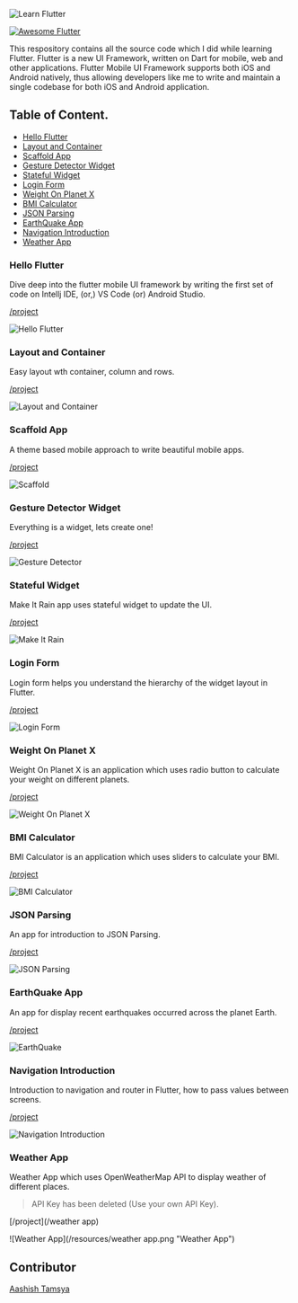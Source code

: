 ![Learn Flutter](/resources/cover_100.png "Learn Flutter")

<!-- # Learn Flutter -->

<a href="https://github.com/Solido/awesome-flutter">
   <img alt="Awesome Flutter" src="https://img.shields.io/badge/Awesome-Flutter-blue.svg?longCache=true&style=flat-square" />
</a>

This respository contains all the source code which I did while learning Flutter. Flutter is a new UI Framework, written on Dart for mobile, web and other applications. Flutter Mobile UI Framework supports both iOS and Android natively, thus allowing developers like me to write and maintain a single codebase for both iOS and Android application.

## Table of Content.

 - [Hello Flutter](#hello-flutter)
 - [Layout and Container](#layout-and-container)
 - [Scaffold App](#scaffold-app)
 - [Gesture Detector Widget](#gesture-detector-widget)
 - [Stateful Widget](#stateful-widget)
 - [Login Form](#login-form)
 - [Weight On Planet X](#weight-on-planet-x)
 - [BMI Calculator](#bmi-calculator)
 - [JSON Parsing](#json-parsing)
 - [EarthQuake App](#earthquake-app)
 - [Navigation Introduction](#navigation-introduction)
 - [Weather App](#weather-app)
 
### Hello Flutter

Dive deep into the flutter mobile UI framework by writing the first set of code on Intellj IDE, (or,) VS Code (or) Android Studio.

[/project](/first_flutter_app)

![Hello Flutter](/resources/welcome_home.png "Hello Flutter")

### Layout and Container

Easy layout wth container, column and rows.

[/project](/intro_layouts_containers)

![Layout and Container](/resources/layout_container.png "Layout and Container")

### Scaffold App

A theme based mobile approach to write beautiful mobile apps.

[/project](/intro_scaffold)

![Scaffold](/resources/scaffold.png "Scaffold")

### Gesture Detector Widget

Everything is a widget, lets create one!

[/project](/gesture_detector)

![Gesture Detector](/resources/gesture_detector.png "Gesture Detector")

### Stateful Widget

Make It Rain app uses stateful widget to update the UI.

[/project](/make_it_rain)

![Make It Rain](/resources/make_it_rain.png "Make It Rain")

### Login Form

Login form helps you understand the hierarchy of the widget layout in Flutter.

[/project](/login_app)

![Login Form](/resources/login_form.png "Login Form")

### Weight On Planet X

Weight On Planet X is an application which uses radio button to calculate your weight on different planets.

[/project](/weight_on_planet_x)

![Weight On Planet X](/resources/weight_on_planet_x.png "Weight On Planet X")

### BMI Calculator

BMI Calculator is an application which uses sliders to calculate your BMI.

[/project](/bmi_calculator)

![BMI Calculator](/resources/bmi_calculator.png "BMI Calculator")

### JSON Parsing

An app for introduction to JSON Parsing.

[/project](/introparse)

![JSON Parsing](/resources/intro_parse.png "JSON Parsing")

### EarthQuake App

An app for display recent earthquakes occurred across the planet Earth.

[/project](/quake_app)

![EarthQuake](/resources/earthquake.png "EarthQuake")

### Navigation Introduction

Introduction to navigation and router in Flutter, how to pass values between screens.

[/project](/navigation_intro)

![Navigation Introduction](/resources/navigation_intro.png "Navigation Introduction")

### Weather App

Weather App which uses OpenWeatherMap API to display weather of different places.

> API Key has been deleted (Use your own API Key).

[/project](/weather app)

![Weather App](/resources/weather app.png "Weather App")


## Contributor 

[Aashish Tamsya](https://www.aashishtamsya.com) 